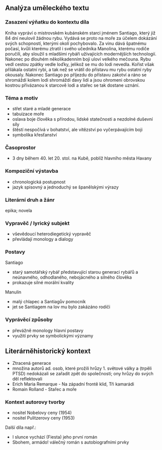 ## Analýza uměleckého textu

### Zasazení výňatku do kontextu díla

Kniha vypráví o mistrovském  kubánském starci jménem Santiago, který již 84 dní neulovil žádnou rybu. Vydává se proto na moře za účelem dokázání svých schopností, kterými okolí pochybovalo. Za vinu dává špatnému počasí, kvůli kterému ztratil i svého učedníka Manolina, kterému rodiče poručili, aby sloužil s mladšími rybáři užívajících modernějších technologií. Nakonec po dlouhém několikadenním boji uloví velkého mečouna. Rybu vedl cestou zpátky vedle loďky, jelikož se mu do lodi nevedla. Kořist však přilákala ostatní rybi, a tak než se vrátil do přístavu mu rybu ostatní ryby okousaly. Nakonec Santiago po příjezdu do přístavu zakotví a ráno se shromáždí kolem lodi shromáždí davy lidí a jsou ohromeni obrovskou kostrou přívázanou k starcově lodi a stařec se tak dostane uznání.

### Téma a motiv

- střet staré a mladé generace
- tabuizace moře
- oslava boje člověka s přírodou, lidské statečnosti a nezdolné duševní síly
- štěstí nespočívá v bohatství, ale vítězství po vyčerpávajícím boji
- symbolika křesťanství

### Časoprostor

- 3 dny během 40. let 20. stol. na Kubě, poblíž hlavního města Havany

### Kompoziční výstavba

- chronologická postupnost
- jazyk spisovný a jednoduchý se španělskými výrazy

### Literární druh a žánr

epika; novela

### Vypravěč / lyrický subjekt

- vševědoucí heterodiegetický vypravěč
- převládají monology a dialogy

### Postavy

Santiago

- starý samotářský rybář představující starou generaci rybářů a neúnavného, odhodlaného, nebojácného a silného člověka
- prokazuje silné morální kvality

Manulin

- malý chlapec a Santiagův pomocník
- jet se Santiagem na lov mu bylo zakázáno rodiči

### Vyprávěcí způsoby

- převážně monology hlavní postavy
- využití prvky se symbolickými významy

## Literárněhistorický kontext

- Ztracená generace
- množina autorů ad. osob, které prožili hrůzy 1. světové války a (trpěli PTSD) nedokázali se zařadit zpět do společnosti; ony hrůzy do svých děl reflektovali
- Erich Maria Remarque - Na západní frontě klid, Tři kamarádi
- Romain Rolland - Stařec a moře

### Kontext autorovy tvorby

- nositel Nobelovy ceny (1954)
- nositel Pulitzerovy ceny (1953)

Další díla např.:

- I slunce vychází (Fiesta)
  jeho první román
- Sbohem, armádo!
  válečný román s autobiografními prvky

